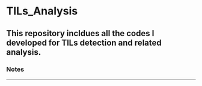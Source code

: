 # TILs_Analysis
## This repository incldues all the codes I developed for TILs detection and related analysis. 

### Notes
----------------------------------------------------------------------------------------------

